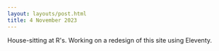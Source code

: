 ```yaml
---
layout: layouts/post.html
title: 4 November 2023
---
```

House-sitting at R's. Working on a redesign of this site using Eleventy.